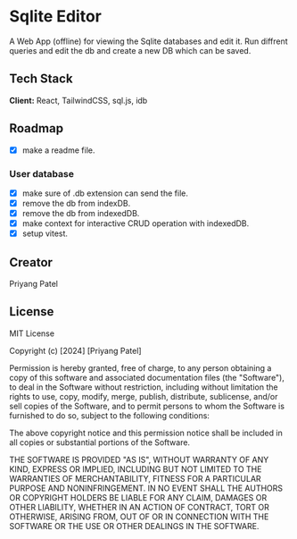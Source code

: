 # Sqlite Editor

A Web App (offline) for viewing the Sqlite databases and edit it. Run diffrent queries and edit the db and create a new DB which can be saved.

## Tech Stack

**Client:** React, TailwindCSS, sql.js, idb

## Roadmap

- [x] make a readme file.

### User database

- [x] make sure of .db extension can send the file.
- [x] remove the db from indexDB.
- [x] remove the db from indexedDB.
- [x] make context for interactive CRUD operation with indexedDB.
- [x] setup vitest.

## Creator

Priyang Patel

## License

MIT License

Copyright (c) [2024] [Priyang Patel]

Permission is hereby granted, free of charge, to any person obtaining a copy
of this software and associated documentation files (the "Software"), to deal
in the Software without restriction, including without limitation the rights
to use, copy, modify, merge, publish, distribute, sublicense, and/or sell
copies of the Software, and to permit persons to whom the Software is
furnished to do so, subject to the following conditions:

The above copyright notice and this permission notice shall be included in all
copies or substantial portions of the Software.

THE SOFTWARE IS PROVIDED "AS IS", WITHOUT WARRANTY OF ANY KIND, EXPRESS OR
IMPLIED, INCLUDING BUT NOT LIMITED TO THE WARRANTIES OF MERCHANTABILITY,
FITNESS FOR A PARTICULAR PURPOSE AND NONINFRINGEMENT. IN NO EVENT SHALL THE
AUTHORS OR COPYRIGHT HOLDERS BE LIABLE FOR ANY CLAIM, DAMAGES OR OTHER
LIABILITY, WHETHER IN AN ACTION OF CONTRACT, TORT OR OTHERWISE, ARISING FROM,
OUT OF OR IN CONNECTION WITH THE SOFTWARE OR THE USE OR OTHER DEALINGS IN THE
SOFTWARE.
